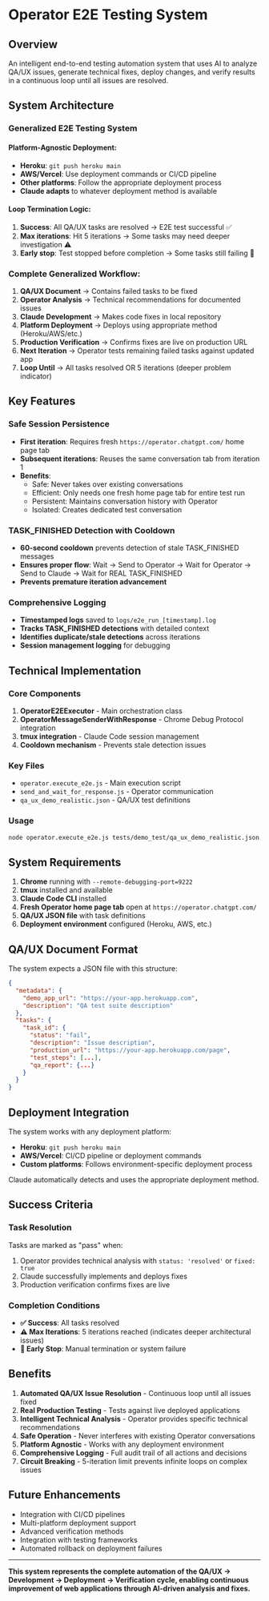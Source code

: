 # Operator E2E Testing System

## Overview

An intelligent end-to-end testing automation system that uses AI to analyze QA/UX issues, generate technical fixes, deploy changes, and verify results in a continuous loop until all issues are resolved.

## System Architecture

### **Generalized E2E Testing System**

#### **Platform-Agnostic Deployment:**
- **Heroku**: `git push heroku main`
- **AWS/Vercel**: Use deployment commands or CI/CD pipeline
- **Other platforms**: Follow the appropriate deployment process
- **Claude adapts** to whatever deployment method is available

#### **Loop Termination Logic:**
1. **Success**: All QA/UX tasks are resolved → E2E test successful ✅
2. **Max iterations**: Hit 5 iterations → Some tasks may need deeper investigation ⚠️
3. **Early stop**: Test stopped before completion → Some tasks still failing 🔄

### **Complete Generalized Workflow:**
1. **QA/UX Document** → Contains failed tasks to be fixed
2. **Operator Analysis** → Technical recommendations for documented issues  
3. **Claude Development** → Makes code fixes in local repository
4. **Platform Deployment** → Deploys using appropriate method (Heroku/AWS/etc.)
5. **Production Verification** → Confirms fixes are live on production URL
6. **Next Iteration** → Operator tests remaining failed tasks against updated app
7. **Loop Until** → All tasks resolved OR 5 iterations (deeper problem indicator)

## Key Features

### **Safe Session Persistence**
- **First iteration**: Requires fresh `https://operator.chatgpt.com/` home page tab
- **Subsequent iterations**: Reuses the same conversation tab from iteration 1
- **Benefits**:
  - Safe: Never takes over existing conversations
  - Efficient: Only needs one fresh home page tab for entire test run
  - Persistent: Maintains conversation history with Operator
  - Isolated: Creates dedicated test conversation

### **TASK_FINISHED Detection with Cooldown**
- **60-second cooldown** prevents detection of stale TASK_FINISHED messages
- **Ensures proper flow**: Wait → Send to Operator → Wait for Operator → Send to Claude → Wait for REAL TASK_FINISHED
- **Prevents premature iteration advancement**

### **Comprehensive Logging**
- **Timestamped logs** saved to `logs/e2e_run_[timestamp].log`
- **Tracks TASK_FINISHED detections** with detailed context
- **Identifies duplicate/stale detections** across iterations
- **Session management logging** for debugging

## Technical Implementation

### **Core Components**

1. **OperatorE2EExecutor** - Main orchestration class
2. **OperatorMessageSenderWithResponse** - Chrome Debug Protocol integration
3. **tmux integration** - Claude Code session management
4. **Cooldown mechanism** - Prevents stale detection issues

### **Key Files**
- `operator.execute_e2e.js` - Main execution script
- `send_and_wait_for_response.js` - Operator communication
- `qa_ux_demo_realistic.json` - QA/UX test definitions

### **Usage**
```bash
node operator.execute_e2e.js tests/demo_test/qa_ux_demo_realistic.json
```

## System Requirements

1. **Chrome** running with `--remote-debugging-port=9222`
2. **tmux** installed and available
3. **Claude Code CLI** installed
4. **Fresh Operator home page tab** open at `https://operator.chatgpt.com/`
5. **QA/UX JSON file** with task definitions
6. **Deployment environment** configured (Heroku, AWS, etc.)

## QA/UX Document Format

The system expects a JSON file with this structure:

```json
{
  "metadata": {
    "demo_app_url": "https://your-app.herokuapp.com",
    "description": "QA test suite description"
  },
  "tasks": {
    "task_id": {
      "status": "fail",
      "description": "Issue description",
      "production_url": "https://your-app.herokuapp.com/page",
      "test_steps": [...],
      "qa_report": {...}
    }
  }
}
```

## Deployment Integration

The system works with any deployment platform:

- **Heroku**: `git push heroku main`
- **AWS/Vercel**: CI/CD pipeline or deployment commands
- **Custom platforms**: Follows environment-specific deployment process

Claude automatically detects and uses the appropriate deployment method.

## Success Criteria

### **Task Resolution**
Tasks are marked as "pass" when:
1. Operator provides technical analysis with `status: 'resolved'` or `fixed: true`
2. Claude successfully implements and deploys fixes
3. Production verification confirms fixes are live

### **Completion Conditions**
- **✅ Success**: All tasks resolved
- **⚠️ Max Iterations**: 5 iterations reached (indicates deeper architectural issues)
- **🔄 Early Stop**: Manual termination or system failure

## Benefits

1. **Automated QA/UX Issue Resolution** - Continuous loop until all issues fixed
2. **Real Production Testing** - Tests against live deployed applications
3. **Intelligent Technical Analysis** - Operator provides specific technical recommendations
4. **Safe Operation** - Never interferes with existing Operator conversations
5. **Platform Agnostic** - Works with any deployment environment
6. **Comprehensive Logging** - Full audit trail of all actions and decisions
7. **Circuit Breaking** - 5-iteration limit prevents infinite loops on complex issues

## Future Enhancements

- Integration with CI/CD pipelines
- Multi-platform deployment support
- Advanced verification methods
- Integration with testing frameworks
- Automated rollback on deployment failures

---

**This system represents the complete automation of the QA/UX → Development → Deployment → Verification cycle, enabling continuous improvement of web applications through AI-driven analysis and fixes.**